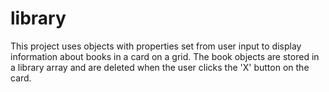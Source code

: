 # library

This project uses objects with properties set from user input to display information about books in a card on a grid. The book objects are stored in a library array and are deleted when the user clicks the 'X' button on the card.